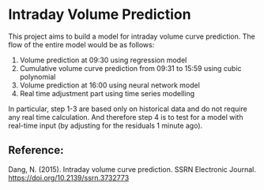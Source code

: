 # Intraday Volume Prediction

This project aims to build a model for intraday volume curve prediction. The flow of the entire model would be as follows:
1. Volume prediction at 09:30 using regression model
2. Cumulative volume curve prediction from 09:31 to 15:59 using cubic polynomial
3. Volume prediction at 16:00 using neural network model
4. Real time adjustment part using time series modelling

In particular, step 1-3 are based only on historical data and do not require any real time calculation. And therefore step 4 is to test for a model with real-time input (by adjusting for the residuals 1 minute ago).

## Reference: 
Dang, N. (2015). Intraday volume curve prediction. SSRN Electronic Journal. https://doi.org/10.2139/ssrn.3732773
